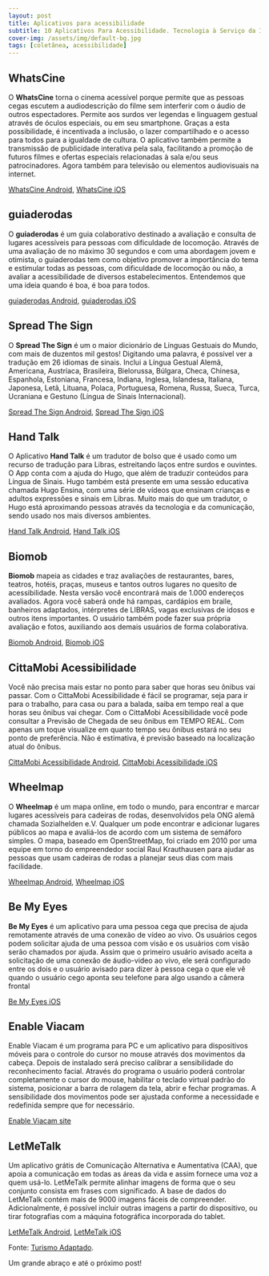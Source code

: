 ```yaml
---
layout: post
title: Aplicativos para acessibilidade
subtitle: 10 Aplicativos Para Acessibilidade. Tecnologia à Serviço da Independência.
cover-img: /assets/img/default-bg.jpg
tags: [coletânea, acessibilidade]
---
```


## WhatsCine
O **WhatsCine** torna o cinema acessível porque permite que as pessoas cegas escutem a audiodescrição do filme sem interferir com o áudio de outros espectadores. Permite aos surdos ver legendas e linguagem gestual através de óculos especiais, ou em seu smartphone. Graças a esta possibilidade, é incentivada a inclusão, o lazer compartilhado e o acesso para todos para a igualdade de cultura. O aplicativo também permite a transmissão de publicidade interativa pela sala, facilitando a promoção de futuros filmes e ofertas especiais relacionadas à sala e/ou seus patrocinadores. Agora também para televisão ou elementos audiovisuais na internet.

<a href="https://play.google.com/store/apps/details?id=com.whatscine.softlab&hl=pt_BR" target="\_blank">WhatsCine Android</a>, 
<a href="https://itunes.apple.com/br/app/whatscine/id627440551?mt=8" target="\_blank">WhatsCine iOS</a>

## guiaderodas
O **guiaderodas** é um guia colaborativo destinado a avaliação e consulta de lugares acessíveis para pessoas com dificuldade de locomoção. Através de uma avaliação de no máximo 30 segundos e com uma abordagem jovem e otimista, o guiaderodas tem como objetivo promover a importância do tema e estimular todas as pessoas, com dificuldade de locomoção ou não, a avaliar a acessibilidade de diversos estabelecimentos. Entendemos que uma ideia quando é boa, é boa para todos.

<a href="https://play.google.com/store/apps/details?id=com.parallel30.guiaderodas" target="\_blank">guiaderodas Android</a>, 
<a href="https://itunes.apple.com/br/app/guiaderodas/id1070335503?mt=8" target="\_blank">guiaderodas iOS</a>

## Spread The Sign
O **Spread The Sign** é um o maior dicionário de Línguas Gestuais do Mundo, com mais de duzentos mil gestos! Digitando uma palavra, é possível ver a tradução em 26 idiomas de sinais. Inclui a Língua Gestual Alemã, Americana, Austríaca, Brasileira, Bielorussa, Búlgara, Checa, Chinesa, Espanhola, Estoniana, Francesa, Indiana, Inglesa, Islandesa, Italiana, Japonesa, Letã, Lituana, Polaca, Portuguesa, Romena, Russa, Sueca, Turca, Ucraniana e Gestuno (Língua de Sinais Internacional).

<a href="https://play.google.com/store/apps/details?id=com.spreadthesign.androidapp_paid" target="\_blank">Spread The Sign Android</a>, 
<a href="https://itunes.apple.com/us/app/spread-the-sign-the-sign-language-dictionary/id438811366?mt=8" target="\_blank">Spread The Sign iOS</a>

## Hand Talk
O Aplicativo **Hand Talk** é um tradutor de bolso que é usado como um recurso de tradução para Libras, estreitando laços entre surdos e ouvintes. O App conta com a ajuda do Hugo, que além de traduzir conteúdos para Língua de Sinais. Hugo também está presente em uma sessão educativa chamada Hugo Ensina, com uma série de vídeos que ensinam crianças e adultos expressões e sinais em Libras. Muito mais do que um tradutor, o Hugo está aproximando pessoas através da tecnologia e da comunicação, sendo usado nos mais diversos ambientes.

<a href="https://play.google.com/store/apps/details?id=br.com.handtalk&hl=pt_BR" target="\_blank">Hand Talk Android</a>,
<a href="https://itunes.apple.com/br/app/hand-talk-tradutor-para-libras/id659816995?mt=8" target="\_blank">Hand Talk iOS</a>

## Biomob
**Biomob** mapeia as cidades e traz avaliações de restaurantes, bares, teatros, hotéis, praças, museus e tantos outros lugares no quesito de acessibilidade. Nesta versão você encontrará mais de 1.000 endereços avaliados. Agora você saberá onde há rampas, cardápios em braile, banheiros adaptados, intérpretes de LIBRAS, vagas exclusivas de idosos e outros itens importantes. O usuário também pode fazer sua própria avaliação e fotos, auxiliando aos demais usuários de forma colaborativa.

<a href="https://play.google.com/store/apps/details?id=com.biomob.biomob" target="\_blank">Biomob Android</a>, 
<a href="https://itunes.apple.com/de/app/biomob/id1090156739?mt=8" target="\_blank">Biomob iOS</a>

## CittaMobi Acessibilidade
Você não precisa mais estar no ponto para saber que horas seu ônibus vai passar. Com o CittaMobi Acessibilidade é fácil se programar, seja para ir para o trabalho, para casa ou para a balada, saiba em tempo real a que horas seu ônibus vai chegar. Com o CittaMobi Acessibilidade você pode consultar a Previsão de Chegada de seu ônibus em TEMPO REAL. Com apenas um toque visualize em quanto tempo seu ônibus estará no seu ponto de preferência. Não é estimativa, é previsão baseado na localização atual do ônibus.

<a href="https://play.google.com/store/apps/details?id=com.cittabus.acessibilidade&hl=pt" target="\_blank">CittaMobi Acessibilidade Android</a>, 
<a href="https://itunes.apple.com/br/app/acessibilidade-cittamobi/id867764517?mt=8" target="\_blank">CittaMobi Acessibilidade iOS</a>

## Wheelmap
O **Wheelmap** é um mapa online, em todo o mundo, para encontrar e marcar lugares acessíveis para cadeiras de rodas, desenvolvidos pela ONG alemã chamada Sozialhelden e.V. Qualquer um pode encontrar e adicionar lugares públicos ao mapa e avaliá-los de acordo com um sistema de semáforo simples. O mapa, baseado em OpenStreetMap, foi criado em 2010 por uma equipe em torno do empreendedor social Raul Krauthausen para ajudar as pessoas que usam cadeiras de rodas a planejar seus dias com mais facilidade.

<a href="https://play.google.com/store/apps/details?id=org.wheelmap.android.online&hl=pt_BR" target="\_blank">Wheelmap Android</a>, 
<a href="https://itunes.apple.com/br/app/wheelmap/id399239476?mt=8" target="\_blank">Wheelmap iOS</a>

## Be My Eyes
**Be My Eyes** é um aplicativo para uma pessoa cega que precisa de ajuda remotamente através de uma conexão de vídeo ao vivo. Os usuários cegos podem solicitar ajuda de uma pessoa com visão e os usuários com visão serão chamados por ajuda. Assim que o primeiro usuário avisado aceita a solicitação de uma conexão de áudio-video ao vivo, ele será configurado entre os dois e o usuário avisado para dizer à pessoa cega o que ele vê quando o usuário cego aponta seu telefone para algo usando a câmera frontal

<a href="https://itunes.apple.com/br/app/be-my-eyes-helping-blind-see/id905177575?mt=8" target="\_blank">Be My Eyes iOS</a>

## Enable Viacam
Enable Viacam é um programa para PC e um aplicativo para dispositivos móveis para o controle do cursor no mouse através dos movimentos da cabeça. Depois de instalado será preciso calibrar a sensibilidade do reconhecimento facial. Através do programa o usuário poderá controlar completamente o cursor do mouse, habilitar o teclado virtual padrão do sistema, posicionar a barra de rolagem da tela, abrir e fechar programas. A sensibilidade dos movimentos pode ser ajustada conforme a necessidade e redefinida sempre que for necessário.

<a href="http://eviacam.sourceforge.net/" target="\_blank">Enable Viacam site</a>

## LetMeTalk
Um aplicativo grátis de Comunicação Alternativa e Aumentativa (CAA), que apoia a comunicação em todas as áreas da vida e assim fornece uma voz a quem usá-lo. LetMeTalk permite alinhar imagens de forma que o seu conjunto consista em frases com significado. A base de dados do LetMeTalk contém mais de 9000 imagens fáceis de compreender. Adicionalmente, é possível incluir outras imagens a partir do dispositivo, ou tirar fotografias com a máquina fotográfica incorporada do tablet.

<a href="https://play.google.com/store/apps/details?id=de.appnotize.letmetalk&hl=pt_BR" target="\_blank">LetMeTalk Android</a>, 
<a href="https://itunes.apple.com/br/app/letmetalk-aplica%C3%A7%C3%A3o-gr%C3%A1tis-caa/id919990138?mt=8" target="\_blank">LetMeTalk iOS</a>

Fonte:
<a href="http://turismoadaptado.com.br/10-aplicativos-para-acessibilidade/" target="\_blank">Turismo Adaptado</a>.

Um grande abraço e até o próximo post!